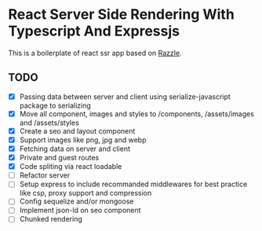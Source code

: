 # React Server Side Rendering With Typescript And Expressjs

This is a boilerplate of react ssr app based on [Razzle](https://github.com/jaredpalmer/razzle/).

## TODO
- [x] Passing data between server and client using serialize-javascript package to serializing
- [x] Move all component, images and styles to /components, /assets/images and /assets/styles
- [x] Create a seo and layout component
- [x] Support images like png, jpg and webp
- [x] Fetching data on server and client
- [x] Private and guest routes
- [x] Code spliting via react loadable
- [ ] Refactor server
- [ ] Setup express to include recommanded middlewares for best practice like csp, proxy support and compression
- [ ] Config sequelize and/or mongoose
- [ ] Implement json-ld on seo component
- [ ] Chunked rendering